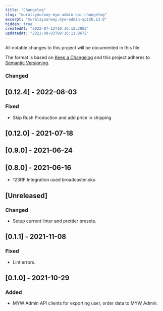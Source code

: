 ```yaml
---
title: "Changelog"
slug: "muralsyourway-myw-admin-api-changelog"
excerpt: "muralsyourway.myw-admin-api@0.13.0"
hidden: true
createdAt: "2022-07-12T10:36:12.200Z"
updatedAt: "2022-08-03T09:16:11.967Z"
---
```

All notable changes to this project will be documented in this file.

The format is based on [Keep a Changelog](http://keepachangelog.com/en/1.0.0/)
and this project adheres to [Semantic Versioning](http://semver.org/spec/v2.0.0.html).

### Changed

## [0.12.4] - 2022-08-03

### Fixed

- Skip Rush Production and add price in shipping

## [0.12.0] - 2021-07-18

## [0.9.0] - 2021-06-24

## [0.8.0] - 2021-06-16

- 123RF Integration used broadcaster.sku

## [Unreleased]

### Changed

- Setup current linter and prettier presets.

## [0.1.1] - 2021-11-08

### Fixed

- Lint errors.

## [0.1.0] - 2021-10-29

### Added

- MYW Admin API clients for exporting user, order data to MYW Admin.